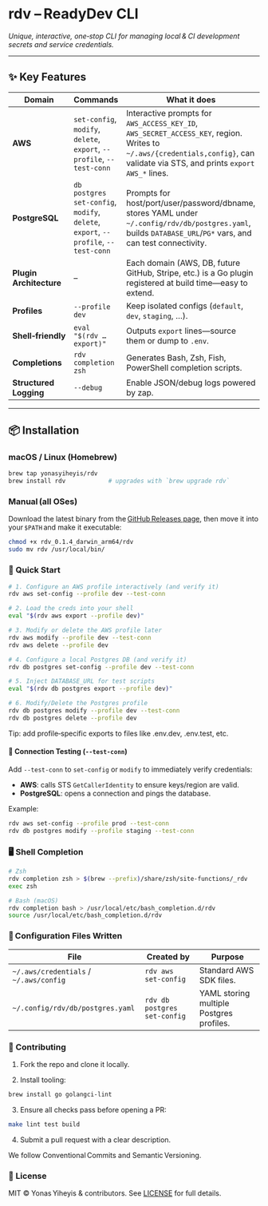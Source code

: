 # **rdv – ReadyDev CLI**

_Unique, interactive, one‑stop CLI for managing local & CI development secrets and service credentials._

---

## ✨ Key Features

| Domain        | Commands                                              | What it does |
|---------------|--------------------------------------------------------|--------------|
| **AWS**       | `set-config`, `modify`, `delete`, `export`, `--profile`, `--test-conn` | Interactive prompts for `AWS_ACCESS_KEY_ID`, `AWS_SECRET_ACCESS_KEY`, region. Writes to `~/.aws/{credentials,config}`, can validate via STS, and prints `export AWS_*` lines. |
| **PostgreSQL**| `db postgres set-config`, `modify`, `delete`, `export`, `--profile`, `--test-conn` | Prompts for host/port/user/password/dbname, stores YAML under `~/.config/rdv/db/postgres.yaml`, builds `DATABASE_URL`/`PG*` vars, and can test connectivity. |
| **Plugin Architecture** | – | Each domain (AWS, DB, future GitHub, Stripe, etc.) is a Go plugin registered at build time—easy to extend. |
| **Profiles**  | `--profile dev`                                       | Keep isolated configs (`default`, `dev`, `staging`, …). |
| **Shell‑friendly** | `eval "$(rdv … export)"`                          | Outputs `export` lines—source them or dump to `.env`. |
| **Completions** | `rdv completion zsh`                                 | Generates Bash, Zsh, Fish, PowerShell completion scripts. |
| **Structured Logging** | `--debug`                                     | Enable JSON/debug logs powered by zap. |


---

## 📦 Installation

### macOS / Linux (Homebrew)

```bash
brew tap yonasyiheyis/rdv
brew install rdv            # upgrades with `brew upgrade rdv`
```

### Manual (all OSes)

Download the latest binary from the [GitHub Releases page](https://github.com/yonasyiheyis/rdv/releases), then move it into your `$PATH` and make it executable:

```bash
chmod +x rdv_0.1.4_darwin_arm64/rdv
sudo mv rdv /usr/local/bin/
```

### 🚀 Quick Start

```bash
# 1. Configure an AWS profile interactively (and verify it)
rdv aws set-config --profile dev --test-conn

# 2. Load the creds into your shell
eval "$(rdv aws export --profile dev)"

# 3. Modify or delete the AWS profile later
rdv aws modify --profile dev --test-conn
rdv aws delete --profile dev

# 4. Configure a local Postgres DB (and verify it)
rdv db postgres set-config --profile dev --test-conn

# 5. Inject DATABASE_URL for test scripts
eval "$(rdv db postgres export --profile dev)"

# 6. Modify/Delete the Postgres profile
rdv db postgres modify --profile dev --test-conn
rdv db postgres delete --profile dev
```
Tip: add profile‑specific exports to files like .env.dev, .env.test, etc.


#### 🧪 Connection Testing (`--test-conn`)

Add `--test-conn` to `set-config` or `modify` to immediately verify credentials:

- **AWS**: calls STS `GetCallerIdentity` to ensure keys/region are valid.
- **PostgreSQL**: opens a connection and pings the database.

Example:

```bash
rdv aws set-config --profile prod --test-conn
rdv db postgres modify --profile staging --test-conn
```


### 🖥️ Shell Completion

```bash
# Zsh
rdv completion zsh > $(brew --prefix)/share/zsh/site-functions/_rdv
exec zsh

# Bash (macOS)
rdv completion bash > /usr/local/etc/bash_completion.d/rdv
source /usr/local/etc/bash_completion.d/rdv
```

### 🔧 Configuration Files Written

| File                                   | Created by                   | Purpose                                  |
| -------------------------------------- | ---------------------------- | ---------------------------------------- |
| `~/.aws/credentials` / `~/.aws/config` | `rdv aws set-config`         | Standard AWS SDK files.                  |
| `~/.config/rdv/db/postgres.yaml`       | `rdv db postgres set-config` | YAML storing multiple Postgres profiles. |


### 🤝 Contributing

1. Fork the repo and clone it locally.

2. Install tooling:

```bash
brew install go golangci-lint
```

3. Ensure all checks pass before opening a PR:

```bash
make lint test build
```

4. Submit a pull request with a clear description.

We follow Conventional Commits and Semantic Versioning.

### 📄 License
MIT © Yonas Yiheyis & contributors. See [LICENSE](LICENSE) for full details.
